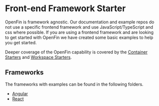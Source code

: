 # Front-end Framework Starter

OpenFin is framework agnostic. Our documentation and example repos do not use a specific frontend framework and use JavaScript/TypeScript and css where possible. If you are using a frontend framework and are looking to get started with OpenFin we have created some basic examples to help you get started.

Deeper coverage of the OpenFin capability is covered by the [Container Starters](https://github.com/built-on-openfin/container-starter) and [Workspace Starters](https://github.com/built-on-openfin/workspace-starter).

## Frameworks

The frameworks with examples can be found in the following folders.

* [Angular](./frameworks/angular)
* [React](./frameworks/react)
